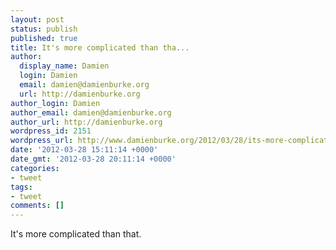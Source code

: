 ```yaml
---
layout: post
status: publish
published: true
title: It's more complicated than tha...
author:
  display_name: Damien
  login: Damien
  email: damien@damienburke.org
  url: http://damienburke.org
author_login: Damien
author_email: damien@damienburke.org
author_url: http://damienburke.org
wordpress_id: 2151
wordpress_url: http://www.damienburke.org/2012/03/28/its-more-complicated-than-tha/
date: '2012-03-28 15:11:14 +0000'
date_gmt: '2012-03-28 20:11:14 +0000'
categories:
- tweet
tags:
- tweet
comments: []
---
```

<p>It's more complicated than that.</p>
